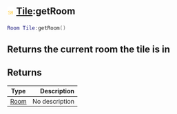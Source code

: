 ## ![shared](.gitbook/assets/shared.png) [Tile](./home/Tile):getRoom

```lua
Room Tile:getRoom()
```

Returns the current room the tile is in
------
## Returns

| Type   | Description |
| ------ | ----------: |
| [Room](./home/Room) | No description |

